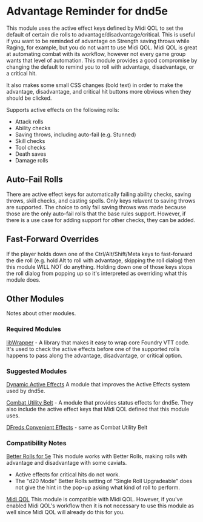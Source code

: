 # Advantage Reminder for dnd5e

This module uses the active effect keys defined by Midi QOL to set the default of certain die rolls to advantage/disadvantage/critical. This is useful if you want to be reminded of advantage on Strength saving throws while Raging, for example, but you do not want to use Midi QOL. Midi QOL is great at automating combat with its workflow, however not every game group wants that level of automation. This module provides a good compromise by changing the default to remind you to roll with advantage, disadvantage, or a critical hit.

It also makes some small CSS changes (bold text) in order to make the advantage, disadvantage, and critical hit buttons more obvious when they should be clicked.

Supports active effects on the following rolls:

* Attack rolls
* Ability checks
* Saving throws, including auto-fail (e.g. Stunned)
* Skill checks
* Tool checks
* Death saves
* Damage rolls

## Auto-Fail Rolls

There are active effect keys for automatically failing ability checks, saving throws, skill checks, and casting spells. Only keys relavent to saving throws are supported. The choice to only fail saving throws was made because those are the only auto-fail rolls that the base rules support. However, if there is a use case for adding support for other checks, they can be added.

## Fast-Forward Overrides

If the player holds down one of the Ctrl/Alt/Shift/Meta keys to fast-forward the die roll (e.g. hold Alt to roll with advantage, skipping the roll dialog) then this module WILL NOT do anything. Holding down one of those keys stops the roll dialog from popping up so it's interpreted as overriding what this module does.

## Other Modules

Notes about other modules.

### Required Modules

[libWrapper](https://foundryvtt.com/packages/lib-wrapper) - A library that makes it easy to wrap core Foundry VTT code. It's used to check the active effects before one of the supported rolls happens to pass along the advantage, disadvantage, or critical option.

### Suggested Modules

[Dynamic Active Effects](https://foundryvtt.com/packages/dae) A module that improves the Active Effects system used by dnd5e.

[Combat Utility Belt](https://foundryvtt.com/packages/combat-utility-belt) - A module that provides status effects for dnd5e. They also include the active effect keys that Midi QOL defined that this module uses.

[DFreds Convenient Effects](https://foundryvtt.com/packages/dfreds-convenient-effects) - same as Combat Utility Belt

### Compatibility Notes

[Better Rolls for 5e](https://foundryvtt.com/packages/betterrolls5e) This module works with Better Rolls, making rolls with advantage and disadvantage with some caviats.
* Active effects for critical hits do not work.
* The "d20 Mode" Better Rolls setting of "Single Roll Upgradeable" does not give the hint in the pop-up asking what kind of roll to perform.

[Midi QOL](https://foundryvtt.com/packages/midi-qol) This module is compatible with Midi QOL. However, if you've enabled Midi QOL's workflow then it is not necessary to use this module as well since Midi QOL will already do this for you.
